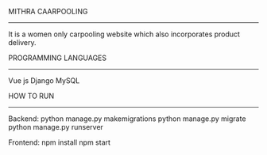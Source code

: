 MITHRA CAARPOOLING
**********************

It is a women only carpooling website which also incorporates product delivery. 

PROGRAMMING LANGUAGES
**********************
Vue js
Django
MySQL

HOW TO RUN
**********************

Backend:
python manage.py makemigrations
python manage.py migrate
python manage.py runserver

Frontend:
npm install
npm start
